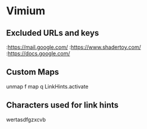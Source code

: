 
# Vimium
## Excluded URLs and keys
:https://mail.google.com/
:https://www.shadertoy.com/
:https://docs.google.com/

## Custom Maps
unmap f
map q LinkHints.activate

## Characters used for link hints	
wertasdfgzxcvb
